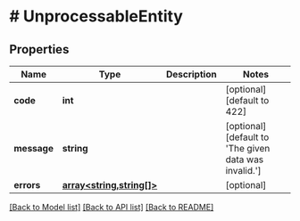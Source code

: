 # # UnprocessableEntity

## Properties

Name | Type | Description | Notes
------------ | ------------- | ------------- | -------------
**code** | **int** |  | [optional] [default to 422]
**message** | **string** |  | [optional] [default to 'The given data was invalid.']
**errors** | [**array<string,string[]>**](array.md) |  | [optional]

[[Back to Model list]](../../README.md#models) [[Back to API list]](../../README.md#endpoints) [[Back to README]](../../README.md)
